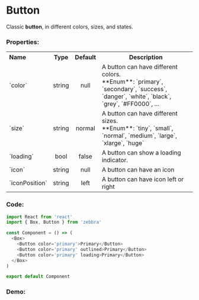 # Button

Classic **button**, in different colors, sizes, and states.

### Properties:

<table>
  <tbody>
    <tr>
      <th class='name' align="left">Name</th>
      <th align="center">Type</th>
      <th align="center">Default</th>
      <th>Description</th>
    </tr>
    <tr>
      <td>`color`</td>
      <td class='type' align="center">string</td>
      <td class='default-type' align="center">null</td>
      <td>
        A button can have different colors. <br />
        **Enum**:
        `primary`, `secondary`, `success`, `danger`, `white`, `black`, `grey`, `#FF0000`, ...
      </td>
    </tr>
    <tr>
      <td>`size`</td>
      <td class='type' align="center">string</td>
      <td class='default-type' align="center">normal</td>
      <td>
        A button can have different sizes. <br />
        **Enum**:
        `tiny`, `small`, `normal`, `medium`, `large`, `xlarge`, `huge`
      </td>
    </tr>
    <tr>
      <td>`loading`</td>
      <td class='type' align="center">bool</td>
      <td class='default-type' align="center">false</td>
      <td>A button can show a loading indicator.</td>
    </tr>
    <tr>
      <td>`icon`</td>
      <td class='type' align="center">string</td>
      <td class='default-type' align="center">null</td>
      <td>A button can have an icon</td>
    </tr>
    <tr>
      <td>`iconPosition`</td>
      <td class='type' align="center">string</td>
      <td class='default-type'  align="center">left</td>
      <td>A button can have icon left or right</td>
    </tr>
  </tbody>
</table>

### Code:

```js
import React from 'react'
import { Box, Button } from 'zebbra'

const Component = () => (
  <Box>
    <Button color='primary'>Primary</Button>
    <Button color='primary' outlined>Primary</Button>
    <Button color='primary' loading>Primary</Button>
  </Box>
)

export default Component
```

### Demo:

<!-- STORY -->
